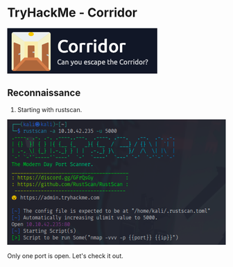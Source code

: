 # TryHackMe - Corridor  

![room icon](./img/room-icon.png)  

## Reconnaissance  

1. Starting with rustscan.  

![rustscan](./img/rustscan.png)  

Only one port is open. Let's check it out.  
